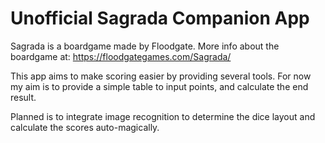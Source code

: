 # Unofficial Sagrada Companion App
Sagrada is a boardgame made by Floodgate. 
More info about the boardgame at: https://floodgategames.com/Sagrada/

This app aims to make scoring easier by providing several tools.
For now my aim is to provide a simple table to input points, and calculate the end result.

Planned is to integrate image recognition to determine the dice layout and calculate the scores auto-magically.
